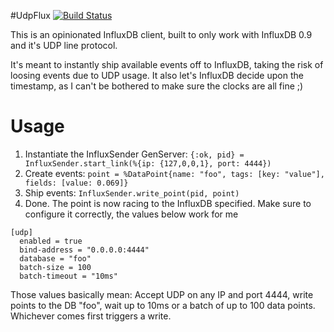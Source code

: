 #UdpFlux
[![Build Status](https://travis-ci.org/timbuchwaldt/udpflux.svg)](https://travis-ci.org/timbuchwaldt/udpflux)


This is an opinionated InfluxDB client, built to only work with InfluxDB 0.9 and it's UDP line protocol.

It's meant to instantly ship available events off to InfluxDB, taking the risk of loosing events due to UDP usage. It also let's InfluxDB decide upon the timestamp, as I can't be bothered to make sure the clocks are all fine ;)

# Usage

1. Instantiate the InfluxSender GenServer: `{:ok, pid} = InfluxSender.start_link(%{ip: {127,0,0,1}, port: 4444})`
2. Create events: `point = %DataPoint{name: "foo", tags: [key: "value"], fields: [value: 0.069]}`
3.  Ship events: `InfluxSender.write_point(pid, point)`
4. Done. The point is now racing to the InfluxDB specified. Make sure to configure it correctly, the values below work for me

```
[udp]
  enabled = true
  bind-address = "0.0.0.0:4444"
  database = "foo"
  batch-size = 100
  batch-timeout = "10ms"
```

Those values basically mean: Accept UDP on any IP and port 4444, write points to the DB "foo", wait up to 10ms or a batch of up to 100 data points. Whichever comes first triggers a write.
